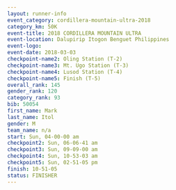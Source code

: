 ```yaml
---
layout: runner-info 
event_category: cordillera-mountain-ultra-2018 
category_km: 50K 
event-title: 2018 CORDILLERA MOUNTAIN ULTRA 
event-location: Dalupirip Itogon Benguet Philippines 
event-logo: 
event-date: 2018-03-03 
checkpoint-name2: Oling Station (T-2) 
checkpoint-name3: Mt. Ugo Station (T-3) 
checkpoint-name4: Lusod Station (T-4) 
checkpoint-name5: Finish (T-5) 
overall_rank: 145
gender_rank: 120
category_rank: 93
bib: 50054
first_name: Mark
last_name: Itol
gender: M
team_name: n/a
start: Sun, 04-00-00 am
checkpoint2: Sun, 06-06-41 am
checkpoint3: Sun, 09-09-00 am
checkpoint4: Sun, 10-53-03 am
checkpoint5: Sun, 02-51-05 pm
finish: 10-51-05
status: FINISHER
---
```

